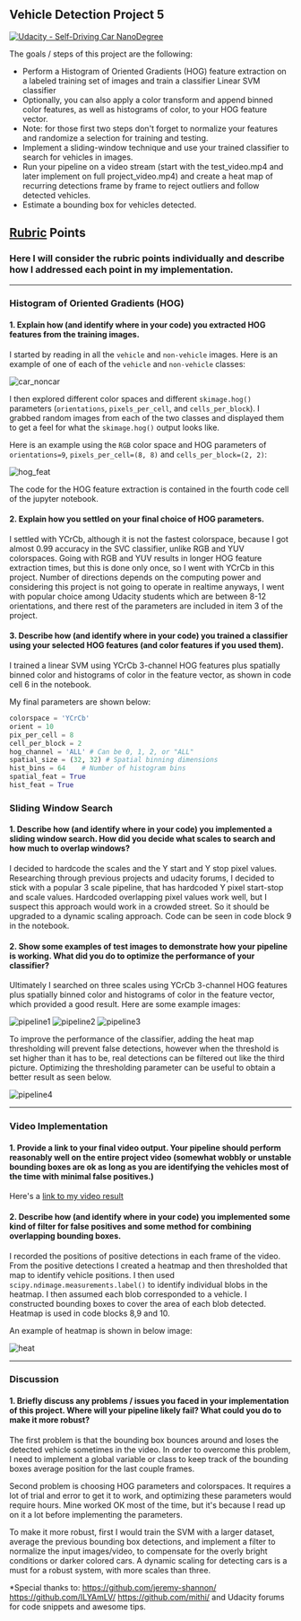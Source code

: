 ﻿## Vehicle Detection Project 5
[![Udacity - Self-Driving Car NanoDegree](https://s3.amazonaws.com/udacity-sdc/github/shield-carnd.svg)](http://www.udacity.com/drive)

The goals / steps of this project are the following:

* Perform a Histogram of Oriented Gradients (HOG) feature extraction on a labeled training set of images and train a classifier Linear SVM classifier
* Optionally, you can also apply a color transform and append binned color features, as well as histograms of color, to your HOG feature vector. 
* Note: for those first two steps don't forget to normalize your features and randomize a selection for training and testing.
* Implement a sliding-window technique and use your trained classifier to search for vehicles in images.
* Run your pipeline on a video stream (start with the test_video.mp4 and later implement on full project_video.mp4) and create a heat map of recurring detections frame by frame to reject outliers and follow detected vehicles.
* Estimate a bounding box for vehicles detected.


## [Rubric](https://review.udacity.com/#!/rubrics/513/view) Points
### Here I will consider the rubric points individually and describe how I addressed each point in my implementation.  

---
### Histogram of Oriented Gradients (HOG)

#### 1. Explain how (and identify where in your code) you extracted HOG features from the training images.

I started by reading in all the `vehicle` and `non-vehicle` images.  Here is an example of one of each of the `vehicle` and `non-vehicle` classes:

![car_noncar](https://github.com/tugrulzure/carndp5/blob/master/report/1.png)

I then explored different color spaces and different `skimage.hog()` parameters (`orientations`, `pixels_per_cell`, and `cells_per_block`).  I grabbed random images from each of the two classes and displayed them to get a feel for what the `skimage.hog()` output looks like.

Here is an example using the `RGB` color space and HOG parameters of `orientations=9`, `pixels_per_cell=(8, 8)` and `cells_per_block=(2, 2)`:

![hog_feat](https://github.com/tugrulzure/carndp5/blob/master/report/2.png)

The code for the HOG feature extraction is contained in the fourth code cell of the jupyter notebook. 

#### 2. Explain how you settled on your final choice of HOG parameters.

I settled with YCrCb, although it is not the fastest colorspace, because I got almost 0.99 accuracy in the SVC classifier, unlike RGB and YUV colorspaces.
Going with RGB and YUV results in longer HOG feature extraction times, but this is done only once, so I went with YCrCb in this project.
Number of directions depends on the computing power and considering this project is not going to operate in realtime anyways, I went with popular choice among Udacity students which are between 8-12 orientations, and there rest of the parameters are included in item 3 of the project.

#### 3. Describe how (and identify where in your code) you trained a classifier using your selected HOG features (and color features if you used them).

I trained a linear SVM using YCrCb 3-channel HOG features plus spatially binned color and histograms of color in the feature vector, as shown in code cell 6 in the notebook.

My final parameters are shown below:

```python
colorspace = 'YCrCb'
orient = 10
pix_per_cell = 8
cell_per_block = 2
hog_channel = 'ALL' # Can be 0, 1, 2, or "ALL"
spatial_size = (32, 32) # Spatial binning dimensions
hist_bins = 64    # Number of histogram bins
spatial_feat = True 
hist_feat = True
```

### Sliding Window Search

#### 1. Describe how (and identify where in your code) you implemented a sliding window search.  How did you decide what scales to search and how much to overlap windows?

I decided to hardcode the scales and the Y start and Y stop pixel values. Researching through previous projects and udacity forums, I decided to stick with a popular 3 scale pipeline, that has hardcoded Y pixel start-stop and scale values. Hardcoded overlapping pixel values work well, but I suspect this approach would work in a crowded street. So it should be upgraded to a dynamic scaling approach.
Code can be seen in code block 9 in the notebook.

#### 2. Show some examples of test images to demonstrate how your pipeline is working.  What did you do to optimize the performance of your classifier?

Ultimately I searched on three scales using YCrCb 3-channel HOG features plus spatially binned color and histograms of color in the feature vector, which provided a good result.  Here are some example images:

![pipeline1](https://github.com/tugrulzure/carndp5/blob/master/report/5.png)
![pipeline2](https://github.com/tugrulzure/carndp5/blob/master/report/6.png)
![pipeline3](https://github.com/tugrulzure/carndp5/blob/master/report/7.png)

To improve the performance of the classifier, adding the heat map thresholding will prevent false detections, however when the threshold is set higher than it has to be, real detections can be filtered out like the third picture. Optimizing the thresholding parameter can be useful to obtain a better result as seen below.

![pipeline4](https://github.com/tugrulzure/carndp5/blob/master/report/8.png)

---

### Video Implementation

#### 1. Provide a link to your final video output.  Your pipeline should perform reasonably well on the entire project video (somewhat wobbly or unstable bounding boxes are ok as long as you are identifying the vehicles most of the time with minimal false positives.)
Here's a [link to my video result](./project_output.mp4)


#### 2. Describe how (and identify where in your code) you implemented some kind of filter for false positives and some method for combining overlapping bounding boxes.

I recorded the positions of positive detections in each frame of the video.  From the positive detections I created a heatmap and then thresholded that map to identify vehicle positions.  I then used `scipy.ndimage.measurements.label()` to identify individual blobs in the heatmap. I then assumed each blob corresponded to a vehicle.  I constructed bounding boxes to cover the area of each blob detected. 
Heatmap is used in code blocks 8,9 and 10.

An example of heatmap is shown in below image:

![heat](https://github.com/tugrulzure/carndp5/blob/master/report/4.png)

---

### Discussion

#### 1. Briefly discuss any problems / issues you faced in your implementation of this project.  Where will your pipeline likely fail?  What could you do to make it more robust?

The first problem is that the bounding box bounces around and loses the detected vehicle sometimes in the video. In order to overcome this problem, I need to implement a global variable or class to keep track of the bounding boxes average position for the last couple frames.

Second problem is choosing HOG parameters and colorspaces. It requires a lot of trial and error to get it to work, and optimizing these parameters would require hours. Mine worked OK most of the time, but it's because I read up on it a lot before implementing the parameters. 

To make it more robust, first I would train the SVM with a larger dataset, average the previous bounding box detections, and implement a filter to normalize the input images/video, to compensate for the overly bright conditions or darker colored cars. A dynamic scaling for detecting cars is a must for a robust system, with more scales than three.

*Special thanks to:
https://github.com/jeremy-shannon/
https://github.com/ILYAmLV/
https://github.com/mithi/
and Udacity forums for code snippets and awesome tips.
